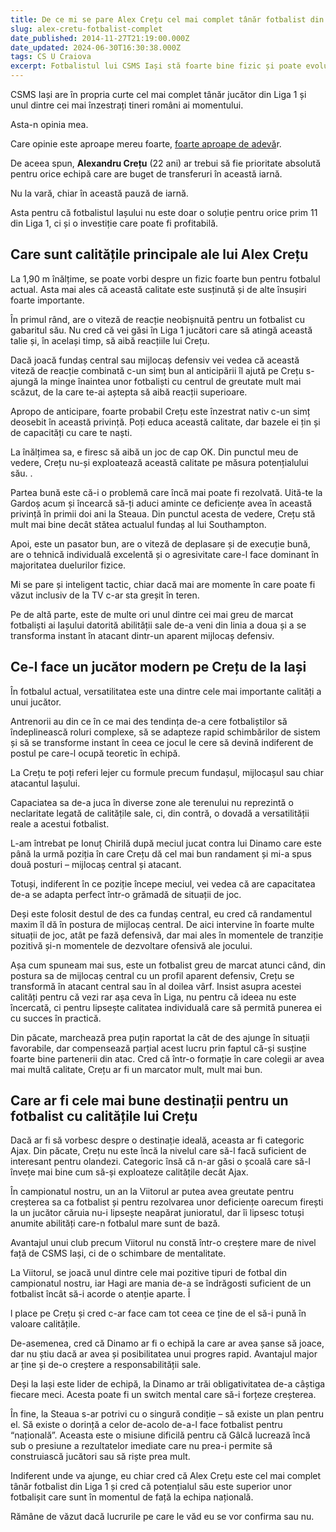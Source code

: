 ```yaml
---
title: De ce mi se pare Alex Crețu cel mai complet tânăr fotbalist din Liga 1
slug: alex-cretu-fotbalist-complet
date_published: 2014-11-27T21:19:00.000Z
date_updated: 2024-06-30T16:30:38.000Z
tags: CS U Craiova
excerpt: Fotbalistul lui CSMS Iași stă foarte bine fizic și poate evolua 3 poziții importante în orice echipă - fundaș central, mijlocaș central (ideal) și chiar atacant
---
```


CSMS Iași are în propria curte cel mai complet tânăr jucător din Liga 1 și unul dintre cei mai înzestrați tineri români ai momentului.

Asta-n opinia mea.

Care opinie este aproape mereu foarte, [foarte aproape de adevă](__GHOST_URL__/p/de-ce-alex-ionita-fotbalist-mare)r.

De aceea spun, **Alexandru Crețu** (22 ani) ar trebui să fie prioritate absolută pentru orice echipă care are buget de transferuri în această iarnă.

Nu la vară, chiar în această pauză de iarnă.

Asta pentru că fotbalistul Iașului nu este doar o soluție pentru orice prim 11 din Liga 1, ci și o investiție care poate fi profitabilă.

## Care sunt calitățile principale ale lui Alex Crețu

La 1,90 m înălțime, se poate vorbi despre un fizic foarte bun pentru fotbalul actual. Asta mai ales că această calitate este susținută și de alte însușiri foarte importante.

În primul rând, are o viteză de reacție neobișnuită pentru un fotbalist cu gabaritul său. Nu cred că vei găsi în Liga 1 jucători care să atingă această talie și, în același timp, să aibă reacțiile lui Crețu.

Dacă joacă fundaș central sau mijlocaș defensiv vei vedea că această viteză de reacție combinată c-un simț bun al anticipării îl ajută pe Crețu s-ajungă la minge înaintea unor fotbaliști cu centrul de greutate mult mai scăzut, de la care te-ai aștepta să aibă reacții superioare.

Apropo de anticipare, foarte probabil Crețu este înzestrat nativ c-un simț deosebit în această privință. Poți educa această calitate, dar bazele ei țin și de capacități cu care te naști.

La înălțimea sa, e firesc să aibă un joc de cap OK. Din punctul meu de vedere, Crețu nu-și exploatează această calitate pe măsura potențialului său.  .

Partea bună este că-i o problemă care încă mai poate fi rezolvată. Uită-te la Gardoș acum și încearcă să-ți aduci aminte ce deficiențe avea în această privință în primii doi ani la Steaua. Din punctul acesta de vedere, Crețu stă mult mai bine decât stătea actualul fundaș al lui Southampton.

Apoi, este un pasator bun, are o viteză de deplasare și de execuție bună, are o tehnică individuală excelentă și o agresivitate care-l face dominant în majoritatea duelurilor fizice.

Mi se pare și inteligent tactic, chiar dacă mai are momente în care poate fi văzut inclusiv de la TV c-ar sta greșit în teren.

Pe de altă parte, este de multe ori unul dintre cei mai greu de marcat fotbaliști ai Iașului datorită abilității sale de-a veni din linia a doua și a se transforma instant în atacant dintr-un aparent mijlocaș defensiv.

## Ce-l face un jucător modern pe Crețu de la Iași

În fotbalul actual, versatilitatea este una dintre cele mai importante calități a unui jucător.

Antrenorii au din ce în ce mai des tendința de-a cere fotbaliștilor să îndeplinească roluri complexe, să se adapteze rapid schimbărilor de sistem și să se transforme instant în ceea ce jocul le cere să devină indiferent de postul pe care-l ocupă teoretic în echipă.

La Crețu te poți referi lejer cu formule precum fundașul, mijlocașul sau chiar atacantul Iașului.

Capaciatea sa de-a juca în diverse zone ale terenului nu reprezintă o neclaritate legată de calitățile sale, ci, din contră, o dovadă a versatilității reale a acestui fotbalist.

L-am întrebat pe Ionuț Chirilă după meciul jucat contra lui Dinamo care este până la urmă poziția în care Crețu dă cel mai bun randament și mi-a spus două posturi – mijlocaș central și atacant.

Totuși, indiferent în ce poziție începe meciul, vei vedea că are capacitatea de-a se adapta perfect într-o grămadă de situații de joc.

Deși este folosit destul de des ca fundaș central, eu cred că randamentul maxim îl dă în postura de mijlocaș central. De aici intervine în foarte multe situații de joc, atât pe fază defensivă, dar mai ales în momentele de tranziție pozitivă și-n momentele de dezvoltare ofensivă ale jocului.

Așa cum spuneam mai sus, este un fotbalist greu de marcat atunci când, din postura sa de mijlocaș central cu un profil aparent defensiv, Crețu se transformă în atacant central sau în al doilea vârf. Insist asupra acestei calități pentru că vezi rar așa ceva în Liga, nu pentru că ideea nu este încercată, ci pentru lipsește calitatea individuală care să permită punerea ei cu succes în practică.

Din păcate, marchează prea puțin raportat la cât de des ajunge în situații favorabile, dar compensează parțial acest lucru prin faptul că-și susține foarte bine partenerii din atac. Cred că într-o formație în care colegii ar avea mai multă calitate, Crețu ar fi un marcator mult, mult mai bun.

## Care ar fi cele mai bune destinații pentru un fotbalist cu calitățile lui Crețu

Dacă ar fi să vorbesc despre o destinație ideală, aceasta ar fi categoric Ajax. Din păcate, Crețu nu este încă la nivelul care să-l facă suficient de interesant pentru olandezi. Categoric însă că n-ar găsi o școală  care să-l învețe mai bine cum să-și exploateze calitățile decât Ajax.

În campionatul nostru, un an la Viitorul ar putea avea greutate pentru creșterea sa ca fotbalist și pentru rezolvarea unor deficiențe oarecum firești la un jucător căruia nu-i lipsește neapărat junioratul, dar îi lipsesc totuși anumite abilități care-n fotbalul mare sunt de bază.

Avantajul unui club precum Viitorul nu constă într-o creștere mare de nivel față de CSMS Iași, ci de o schimbare de mentalitate.

La Viitorul, se joacă unul dintre cele mai pozitive tipuri de fotbal din campionatul nostru, iar Hagi are mania de-a se îndrăgosti suficient de un fotbalist încât să-i acorde o atenție aparte. Î

l place pe Crețu și cred c-ar face cam tot ceea ce ține de el să-i pună în valoare calitățile.

De-asemenea, cred că Dinamo ar fi o echipă la care ar avea șanse să joace, dar nu știu dacă ar avea și posibilitatea unui progres rapid. Avantajul major ar ține și de-o creștere a responsabilității sale.

Deși la Iași este lider de echipă, la Dinamo ar trăi obligativitatea de-a câștiga fiecare meci. Acesta poate fi un switch mental care să-i forțeze creșterea.

În fine, la Steaua s-ar potrivi cu o singură condiție – să existe un plan pentru el. Să existe o dorință a celor de-acolo de-a-l face fotbalist pentru “națională”. Aceasta este o misiune dificilă pentru că Gâlcă lucrează încă sub o presiune a rezultatelor imediate care nu prea-i permite să construiască jucători sau să riște prea mult.

Indiferent unde va ajunge, eu chiar cred că Alex Crețu este cel mai complet tânăr fotbalist din Liga 1 și cred că potențialul său este superior unor fotbalișit care sunt în momentul de față la echipa națională.

Rămâne de văzut dacă lucrurile pe care le văd eu se vor confirma sau nu.
